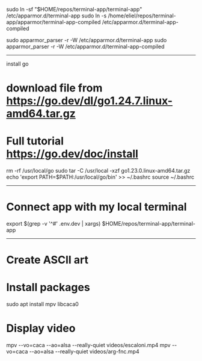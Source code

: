 sudo ln -sf "$HOME/repos/terminal-app/terminal-app" /etc/apparmor.d/terminal-app
sudo ln -s /home/eliel/repos/terminal-app/apparmor/terminal-app-compiled /etc/apparmor.d/terminal-app-compiled

sudo apparmor_parser -r -W /etc/apparmor.d/terminal-app
sudo apparmor_parser -r -W /etc/apparmor.d/terminal-app-compiled

__________
install go
# download file from https://go.dev/dl/go1.24.7.linux-amd64.tar.gz
# Full tutorial https://go.dev/doc/install
rm -rf /usr/local/go
sudo tar -C /usr/local -xzf go1.23.0.linux-amd64.tar.gz
echo 'export PATH=$PATH:/usr/local/go/bin' >> ~/.bashrc
source ~/.bashrc


________________
# Connect app with my local terminal

export $(grep -v '^#' .env.dev | xargs)
$HOME/repos/terminal-app/terminal-app 


__________________
# Create ASCII art
# Install packages
sudo apt install mpv libcaca0
# Display video
mpv --vo=caca --ao=alsa --really-quiet videos/escaloni.mp4
mpv --vo=caca --ao=alsa --really-quiet videos/arg-fnc.mp4

